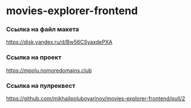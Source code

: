 # movies-explorer-frontend

### Ссылка на файл макета 

https://disk.yandex.ru/d/Bw56CSyaxdePXA


### Ссылка на проект

https://mpolu.nomoredomains.club

### Ссылка на пулреквест

https://github.com/mikhailpoluboyarinov/movies-explorer-frontend/pull/2

